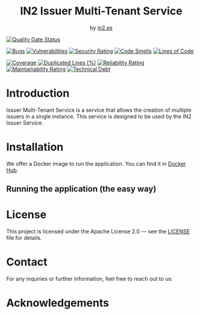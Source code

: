 <div align="center">
    <h1>IN2 Issuer Multi-Tenant Service</h1>
    <span>by </span><a href="https://in2.es">in2.es</a>
    <p></p>
</div>

[![Quality Gate Status](https://sonarcloud.io/api/project_badges/measure?project=in2workspace_in2-issuer-mt-service&metric=alert_status)](https://sonarcloud.io/dashboard?id=in2workspace_in2-issuer-mt-service)

[![Bugs](https://sonarcloud.io/api/project_badges/measure?project=in2workspace_in2-issuer-mt-service&metric=bugs)](https://sonarcloud.io/summary/new_code?id=in2workspace_in2-issuer-mt-service)
[![Vulnerabilities](https://sonarcloud.io/api/project_badges/measure?project=in2workspace_in2-issuer-mt-service&metric=vulnerabilities)](https://sonarcloud.io/dashboard?id=in2workspace_in2-issuer-mt-service)
[![Security Rating](https://sonarcloud.io/api/project_badges/measure?project=in2workspace_in2-issuer-mt-service&metric=security_rating)](https://sonarcloud.io/dashboard?id=in2workspace_in2-issuer-mt-service)
[![Code Smells](https://sonarcloud.io/api/project_badges/measure?project=in2workspace_in2-issuer-mt-service&metric=code_smells)](https://sonarcloud.io/summary/new_code?id=in2workspace_in2-issuer-mt-service)
[![Lines of Code](https://sonarcloud.io/api/project_badges/measure?project=in2workspace_in2-issuer-mt-service&metric=ncloc)](https://sonarcloud.io/dashboard?id=in2workspace_in2-issuer-mt-service)

[![Coverage](https://sonarcloud.io/api/project_badges/measure?project=in2workspace_in2-issuer-mt-service&metric=coverage)](https://sonarcloud.io/summary/new_code?id=in2workspace_in2-issuer-mt-service)
[![Duplicated Lines (%)](https://sonarcloud.io/api/project_badges/measure?project=in2workspace_in2-issuer-mt-service&metric=duplicated_lines_density)](https://sonarcloud.io/summary/new_code?id=in2workspace_in2-issuer-mt-service)
[![Reliability Rating](https://sonarcloud.io/api/project_badges/measure?project=in2workspace_in2-issuer-mt-service&metric=reliability_rating)](https://sonarcloud.io/dashboard?id=in2workspace_in2-issuer-mt-service)
[![Maintainability Rating](https://sonarcloud.io/api/project_badges/measure?project=in2workspace_in2-issuer-mt-service&metric=sqale_rating)](https://sonarcloud.io/dashboard?id=in2workspace_in2-issuer-mt-service)
[![Technical Debt](https://sonarcloud.io/api/project_badges/measure?project=in2workspace_in2-issuer-mt-service&metric=sqale_index)](https://sonarcloud.io/summary/new_code?id=in2workspace_in2-issuer-mt-service)

# Introduction

Issuer Multi-Tenant Service is a service that allows the creation of multiple issuers in a single instance. 
This service is designed to be used by the IN2 Issuer Service.

# Installation

We offer a Docker image to run the application. You can find it in [Docker Hub](https://hub.docker.com/repository/docker/in2kizuna/issuer-mt-service/general).

## Running the application (the easy way)

# License

This project is licensed under the Apache License 2.0 — see the [LICENSE](LICENSE) file for details.

# Contact

For any inquiries or further information, feel free to reach out to us:

# Acknowledgements
